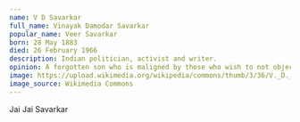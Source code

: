 ```yaml
---
name: V D Savarkar
full_name: Vinayak Damodar Savarkar
popular_name: Veer Savarkar
born: 28 May 1883
died: 26 February 1966
description: Indian politician, activist and writer.
opinion: A forgotten son who is maligned by those who wish to not objectively examine his works.
image: https://upload.wikimedia.org/wikipedia/commons/thumb/3/36/V._D._Savarkar.jpg/220px-V._D._Savarkar.jpg
image_source: Wikimedia Commons
---
```


Jai Jai Savarkar
